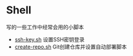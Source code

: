 # Shell
写的一些工作中经常会用的小脚本

* [ssh-key.sh](https://github.com/PersiLiao/Shell/blob/master/script/ssh-key.sh) 设置SSH密钥登录
* [create-repo.sh](https://github.com/PersiLiao/Shell/blob/master/script/create-repo.sh) Git创建仓库并设置自动部署脚本


